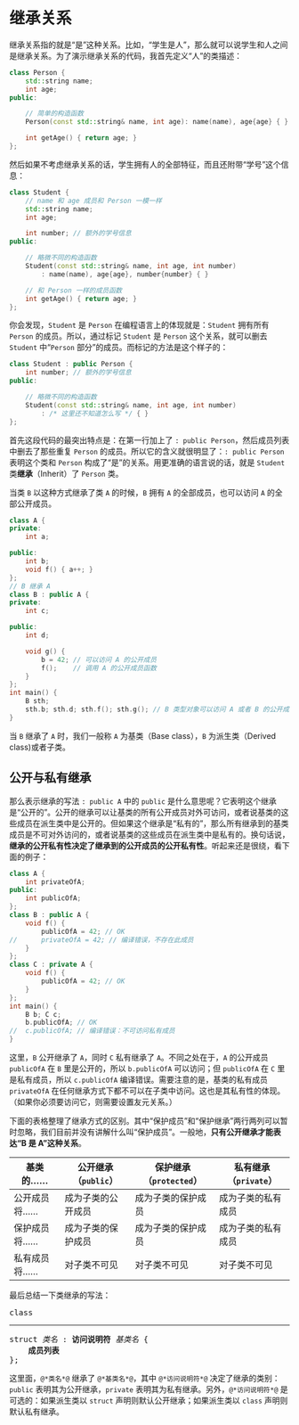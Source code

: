 # 继承关系

继承关系指的就是“是”这种关系。比如，“学生是人”，那么就可以说学生和人之间是继承关系。为了演示继承关系的代码，我首先定义“人”的类描述：
```cpp
class Person {
    std::string name;
    int age;
public:

    // 简单的构造函数
    Person(const std::string& name, int age): name(name), age{age} { }

    int getAge() { return age; }
};
```
然后如果不考虑继承关系的话，学生拥有人的全部特征，而且还附带“学号”这个信息：
```cpp
class Student {
    // name 和 age 成员和 Person 一模一样
    std::string name;
    int age;

    int number; // 额外的学号信息
public:

    // 略微不同的构造函数
    Student(const std::string& name, int age, int number)
        : name(name), age{age}, number{number} { }

    // 和 Person 一样的成员函数
    int getAge() { return age; }
};
```

你会发现，`Student` 是 `Person` 在编程语言上的体现就是：`Student` 拥有所有 `Person` 的成员。所以，通过标记 `Student` 是 `Person` 这个关系，就可以删去 `Student` 中“`Person` 部分”的成员。而标记的方法是这个样子的：
```cpp
class Student : public Person {
    int number; // 额外的学号信息
public:

    // 略微不同的构造函数
    Student(const std::string& name, int age, int number)
        : /* 这里还不知道怎么写 */ { }
};
```

首先这段代码的最突出特点是：在第一行加上了 `: public Person`，然后成员列表中删去了那些重复 `Person` 的成员。所以它的含义就很明显了：`: public Person` 表明这个类和 `Person` 构成了“是”的关系。用更准确的语言说的话，就是 `Student` 类**继承**（Inherit）了 `Person` 类。

当类 `B` 以这种方式继承了类 `A` 的时候，`B` 拥有 `A` 的全部成员，也可以访问 `A` 的全部公开成员。
```cpp
class A {
private:
    int a;

public:
    int b;
    void f() { a++; }
};
// B 继承 A
class B : public A {
private:
    int c;

public:
    int d;

    void g() {
        b = 42; // 可以访问 A 的公开成员 
        f();    // 调用 A 的公开成员函数
    }
};
int main() {
    B sth;
    sth.b; sth.d; sth.f(); sth.g(); // B 类型对象可以访问 A 或者 B 的公开成员
}
```

当 `B` 继承了 `A` 时，我们一般称 `A` 为基类（Base class），`B` 为派生类（Derived class)或者子类。

## 公开与私有继承

那么表示继承的写法 `: public A` 中的 `public` 是什么意思呢？它表明这个继承是“公开的”。公开的继承可以让基类的所有公开成员对外可访问，或者说基类的这些成员在派生类中是公开的。但如果这个继承是“私有的”，那么所有继承到的基类成员是不可对外访问的，或者说基类的这些成员在派生类中是私有的。换句话说，**继承的公开私有性决定了继承到的公开成员的公开私有性**。听起来还是很绕，看下面的例子：
```cpp
class A {
    int privateOfA;
public:
    int publicOfA;
};
class B : public A {
    void f() {
        publicOfA = 42; // OK
//      privateOfA = 42; // 编译错误，不存在此成员
    }
};
class C : private A {
    void f() {
        publicOfA = 42; // OK
    }
};
int main() {
    B b; C c;
    b.publicOfA; // OK
//  c.publicOfA; // 编译错误：不可访问私有成员
}
```

这里，`B` 公开继承了 `A`，同时 `C` 私有继承了 `A`。不同之处在于，`A` 的公开成员 `publicOfA` 在 `B` 里是公开的，所以 `b.publicOfA` 可以访问；但 `publicOfA` 在 `C` 里是私有成员，所以 `c.publicOfA` 编译错误。需要注意的是，基类的私有成员 `privateOfA` 在任何继承方式下都不可以在子类中访问。这也是其私有性的体现。（如果你必须要访问它，则需要设置友元关系。）

下面的表格整理了继承方式的区别。其中“保护成员”和“保护继承”两行两列可以暂时忽略，我们目前并没有讲解什么叫“保护成员”。一般地，**只有公开继承才能表达“B 是 A”这种关系**。

| 基类的……     | 公开继承（`public`） | 保护继承（`protected`） | 私有继承（`private`） |
| ------------ | -------------------- | ----------------------- | --------------------- |
| 公开成员将…… | 成为子类的公开成员   | 成为子类的保护成员      | 成为子类的私有成员    |
| 保护成员将…… | 成为子类的保护成员   | 成为子类的保护成员      | 成为子类的私有成员    |
| 私有成员将…… | 对子类不可见         | 对子类不可见            | 对子类不可见          |

最后总结一下类继承的写法：

<pre class="sdsc">
<span class="x-or">class<hr>struct</span> <i>类名</i> : <b>访问说明符</b> <i>基类名</i> {
    <b>成员列表</b>
};
</pre>

这里面，`@*类名*@` 继承了 `@*基类名*@`，其中 `@*访问说明符*@` 决定了继承的类别：`public` 表明其为公开继承，`private` 表明其为私有继承。另外，`@*访问说明符*@` 是可选的：如果派生类以 `struct` 声明则默认公开继承；如果派生类以 `class` 声明则默认私有继承。


